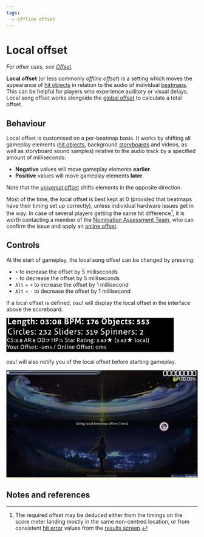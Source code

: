```yaml
---
tags:
  - offline offset
---
```


# Local offset

*For other uses, see [Offset](/wiki/Offset).*

**Local offset** (or less commonly *offline offset*) is a setting which moves the appearance of [hit objects](/wiki/Gameplay/Hit_object) in relation to the audio of individual [beatmaps](/wiki/Beatmap). This can be helpful for players who experience auditory or visual delays. Local song offset works alongside the [global offset](/wiki/Offset/Universal_offset) to calculate a total offset.

## Behaviour

Local offset is customised on a per-beatmap basis. It works by shifting all gameplay elements ([hit objects](/wiki/Gameplay/Hit_object), background [storyboards](/wiki/Storyboard) and videos, as well as storyboard sound samples) relative to the audio track by a specified amount of milliseconds:

- **Negative** values will move gameplay elements **earlier**.
- **Positive** values will move gameplay elements **later**.

Note that the [universal offset](/wiki/Offset/Universal_offset) shifts elements in the opposite direction.

Most of the time, the local offset is best kept at 0 (provided that beatmaps have their timing set up correctly), unless individual hardware issues get in the way. In case of several players getting the same hit difference[^hit-difference], it is worth contacting a member of the [Nomination Assessment Team](/wiki/People/Nomination_Assessment_Team), who can confirm the issue and apply an [online offset](/wiki/Offset/Online_offset).

## Controls

At the start of gameplay, the local song offset can be changed by pressing:

- `+` to increase the offset by 5 milliseconds
- `-` to decrease the offset by 5 milliseconds
- `Alt` + `+` to increase the offset by 1 millisecond
- `Alt` + `-` to decrease the offset by 1 millisecond

If a local offset is defined, osu! will display the local offset in the interface above the scoreboard.

![Local offset](img/local-offset.jpg "Local offset")

osu! will also notify you of the local offset before starting gameplay.

![Local offset notice](img/local-offset-notice.png "Notice of offset change")

## Notes and references

[^hit-difference]: The required offset may be deduced either from the timings on the score meter<!-- TODO: link --> landing mostly in the same non-centred location, or from consistent [hit error](/wiki/Gameplay/Accuracy#error) values from the [results screen](/wiki/Client/Interface#results-screen).
